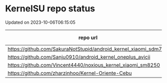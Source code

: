 # KernelSU repo status

Updated on 2023-10-06T06:15:05

| repo url | repo status |
| -------- | -------- | 
|  https://github.com/SakuraNotStupid/android_kernel_xiaomi_sdm710 |  301 |
|  https://github.com/Sanju0910/android_kernel_oneplus_avicii |  301 |
|  https://github.com/Vincent4440/noxious_kernel_xiaomi_sm8250 |  404 |
|  https://github.com/zharzinhoo/Kernel-Oriente-Cebu |  404 |
